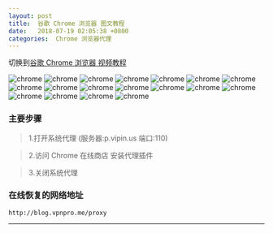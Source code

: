```yaml
---
layout: post
title:  谷歌 Chrome 浏览器 图文教程
date:   2018-07-19 02:05:38 +0800
categories:  Chrome 浏览器代理
---
```


切换到[谷歌 Chrome 浏览器 视频教程](/2018/07/chrome/ "Chrome")

![chrome](/assets/images/chrome/chrome1.png "")
![chrome](/assets/images/chrome/chrome2.png "")
![chrome](/assets/images/chrome/chrome3.png "")
![chrome](/assets/images/chrome/chrome4.png "")
![chrome](/assets/images/chrome/chrome5.png "")
![chrome](/assets/images/chrome/chrome6.png "")
![chrome](/assets/images/chrome/chrome7.png "")
![chrome](/assets/images/chrome/chrome8.png "")
![chrome](/assets/images/chrome/chrome9.png "")
![chrome](/assets/images/chrome/chrome10.png "")
![chrome](/assets/images/chrome/chrome11.png "")
![chrome](/assets/images/chrome/chrome12.png "")
![chrome](/assets/images/chrome/chrome13.png "")
![chrome](/assets/images/chrome/chrome14.png "")
![chrome](/assets/images/chrome/chrome15.png "")
![chrome](/assets/images/chrome/chrome16.png "")
![chrome](/assets/images/chrome/chrome17.png "")
![chrome](/assets/images/chrome/chrome18.png "")

### 主要步骤

>1.打开系统代理 (服务器:p.vipin.us 端口:110)

>2.访问 Chrome 在线商店 安装代理插件

>3.关闭系统代理

### 在线恢复的网络地址

```
http://blog.vpnpro.me/proxy
```
****
